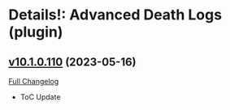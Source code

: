 # Details!: Advanced Death Logs (plugin)

## [v10.1.0.110](https://github.com/Tercioo/AdvancedDeathLogs/tree/v10.1.0.110) (2023-05-16)
[Full Changelog](https://github.com/Tercioo/AdvancedDeathLogs/compare/v10.0.7.109...v10.1.0.110) 

- ToC Update  
